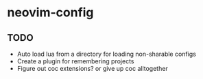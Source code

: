 # neovim-config

## TODO
- Auto load lua from a directory for loading non-sharable configs
- Create a plugin for remembering projects
- Figure out coc extensions? or give up coc alltogether
